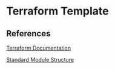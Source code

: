 # Terraform Template

## References
[Terraform Documentation](https://www.terraform.io/docs/)

[Standard Module Structure](https://www.terraform.io/docs/modules/create.html#standard-module-structure)